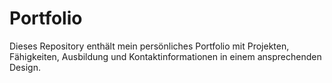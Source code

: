 # Portfolio
Dieses Repository enthält mein persönliches Portfolio mit Projekten, Fähigkeiten, Ausbildung und Kontaktinformationen in einem ansprechenden Design.

